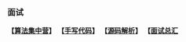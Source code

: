 ### 面试

<strong>【[算法集中营](https://github.com/xszi/fe-interview/tree/master/algorithm)】</strong>        <strong>【[手写代码](https://github.com/xszi/fe-interview/blob/master/handle-code)】</strong>        <strong>【[源码解析](https://github.com/xszi/fe-interview/blob/master/source-code)】</strong>       <strong>【[面试总汇](https://github.com/xszi/fe-interview/tree/master/interview)</strong>
